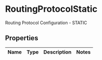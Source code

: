 

# RoutingProtocolStatic

Routing Protocol Configuration - STATIC

## Properties

| Name | Type | Description | Notes |
|------------ | ------------- | ------------- | -------------|



